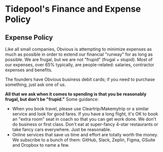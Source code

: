 # Tidepool's Finance and Expense Policy

## Expense Policy

Like all small companies, Obvious is attempting to minimize expenses as much as possible in order to extend our financial "runway" for as long as possible. We are frugal, but we are not "frupid" (frugal + stupid). Most of our expenses, over 65% typically, are people-related: salaries, contractor expenses and benefits.

The founders have Obvious business debit cards; if you need to purchase something, just ask one of us.

**All that we ask when it comes to spending is that you be reasonably frugal, but don't be "frupid."** Some guidance:

* When you book travel, please use Cleartrip/Makemytrip or a similar service and look for good fares. If you have a long flight, it's OK to book an "extra room" seat in coach so that you can get work done. We don't do business or first class. Don't eat at super-fancy 4-star restaurants or take fancy cars everywhere. Just be reasonable.
* Online services that save us time and effort are totally worth the money. We subscribe to a bunch of them: GitHub, Slack, Zeplin, Figma, GSuite and Dropbox to name a few.
